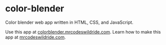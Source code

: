 # color-blender

Color blender web app written in HTML, CSS, and JavaScript.

Use this app at [colorblender.mrcodeswildride.com](https://colorblender.mrcodeswildride.com/).
Learn how to make this app at [mrcodeswildride.com](https://www.mrcodeswildride.com/).